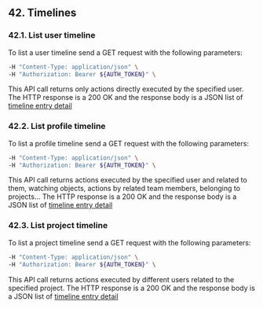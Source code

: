 ## 42. Timelines
### 42.1. List user timeline
To list a user timeline send a GET request with the following parameters:
```bash
-H "Content-Type: application/json" \
-H "Authorization: Bearer ${AUTH_TOKEN}" \
```
This API call returns only actions directly executed by the specified user.
The HTTP response is a 200 OK and the response body is a JSON list of [timeline entry detail](https://docs.taiga.io/api.html#object-timeline-detail)
### 42.2. List profile timeline
To list a profile timeline send a GET request with the following parameters:
```bash
-H "Content-Type: application/json" \
-H "Authorization: Bearer ${AUTH_TOKEN}" \
```
This API call returns actions executed by the specified user and related to them, watching objects, actions by related team members, belonging to projects…
The HTTP response is a 200 OK and the response body is a JSON list of [timeline entry detail](https://docs.taiga.io/api.html#object-timeline-detail)
### 42.3. List project timeline
To list a project timeline send a GET request with the following parameters:
```bash
-H "Content-Type: application/json" \
-H "Authorization: Bearer ${AUTH_TOKEN}" \
```
This API call returns actions executed by different users related to the specified project.
The HTTP response is a 200 OK and the response body is a JSON list of [timeline entry detail](https://docs.taiga.io/api.html#object-timeline-detail)
